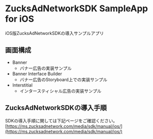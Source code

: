 # ZucksAdNetworkSDK SampleApp for iOS
iOS版ZucksAdNetworkSDKの導入サンプルアプリ

## 画面構成

- Banner
    - バナー広告の実装サンプル
- Banner Interface Builder
    - バナー広告のStoryboard上での実装サンプル
- Interstitial
    - インタースティシャル広告の実装サンプル

## ZucksAdNetworkSDKの導入手順

SDKの導入手順に関しては下記ページをご確認ください。
[https://ms.zucksadnetwork.com/media/sdk/manual/ios/](https://ms.zucksadnetwork.com/media/sdk/manual/ios/)

